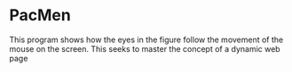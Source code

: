 # PacMen
This program shows how the eyes in the figure follow the movement of the mouse on the screen. This seeks to master the concept of a dynamic web page
